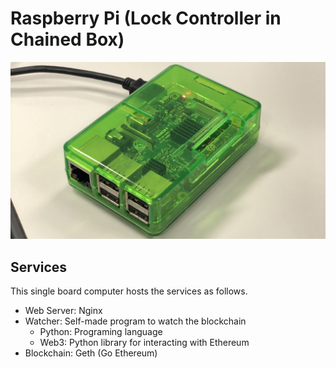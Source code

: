 # Raspberry Pi (Lock Controller in Chained Box)
![Raspberry Pi](./docs/Raspberry_Pi.jpeg)
## Services
This single board computer hosts the services as follows.
- Web Server: Nginx
- Watcher: Self-made program to watch the blockchain
  - Python: Programing language
  - Web3: Python library for interacting with Ethereum
- Blockchain: Geth (Go Ethereum)

